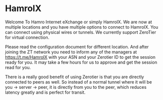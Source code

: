 # HamroIX
Welcome To Hamro Internet eXchange or simply HamroIX. We are now at multiple locations and
you have multiple options to connect to HamroIX. You can connect using physical wires or tunnels. 
We currently support ZeroTier for virtual connection. 

Please read the configuration document for different location. 
And after joining the ZT network you need to inform any of the managers at https://t.me/HamroIX 
with your ASN and your Zerotier ID to get the session ready for you.
It may take a few hours for us to approve and get the session read for you.


There is a really good benefit of using Zerotier is that you are directly connected to peers as well.
So instead of a normal tunnel where it will be you -> server -> peer, it is directly from you to the peer, 
which reduces latency greatly and is perfect for transit.

